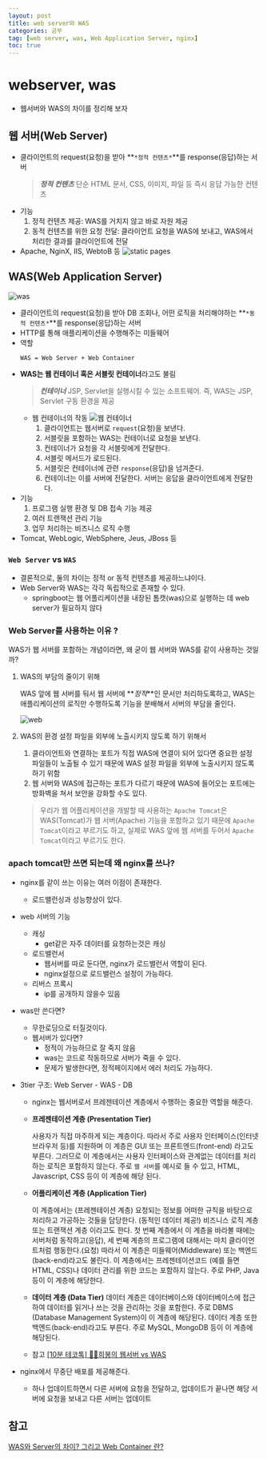 ```yaml
---
layout: post
title: web server와 WAS
categories: 공부
tag: [web server, was, Web Application Server, nginx]
toc: true
---
```


# webserver, was

- 웹서버와 WAS의 차이를 정리해 보자

## 웹 서버(Web Server)

- 클라이언트의 request(요청)을 받아 **`*정적 컨텐츠*`**를 response(응답)하는 서버
  > **_정적 컨텐츠_**
  > 단순 HTML 문서, CSS, 이미지, 파일 등 즉시 응답 가능한 컨텐츠
- 기능
  1. 정적 컨텐츠 제공: WAS를 거치지 않고 바로 자원 제공
  2. 동적 컨텐츠를 위한 요청 전달: 클라이언트 요청을 WAS에 보내고, WAS에서 처리한 결과를 클라이언트에 전달
- Apache, NginX, IIS, WebtoB 등
  ![static pages](https://github.com/user-attachments/assets/984743fd-2775-4744-ba80-586e93f0fdba)

## WAS(Web Application Server)

![was](https://github.com/user-attachments/assets/f109362d-ae5e-44c9-bde3-afa1cfbe131f)

- 클라이언트의 request(요청)을 받아 DB 조회나, 어떤 로직을 처리해야하는 **`*동적 컨텐츠*`**를 response(응답)하는 서버
- HTTP를 통해 애플리케이션을 수행해주는 미들웨어
- 역할
  ```
  WAS = Web Server + Web Container
  ```
- **WAS는 웹 컨테이너 혹은 서블릿 컨테이너**라고도 불림
  > **_컨테이너_**
  > JSP, Servlet을 실행시킬 수 있는 소프트웨어. 즉, WAS는 JSP, Servlet 구동 환경을 제공
  - 웹 컨테이너의 작동
    ![웹 컨테이너](https://github.com/user-attachments/assets/ad65493a-d12c-43d7-bd97-d1596ec65a76)
    1. 클라이언트는 웹서버로 `request`(요청)을 보낸다.
    2. 서블릿을 포함하는 WAS는 컨테이너로 요청을 보낸다.
    3. 컨테이너가 요청을 각 서블릿에게 전달한다.
    4. 서블릿 메서드가 로드된다.
    5. 서블릿은 컨테이너에 관련 `response`(응답)을 넘겨준다.
    6. 컨테이너는 이를 서버에 전달한다. 서버는 응답을 클라이언트에게 전달한다.
- 기능
  1. 프로그램 실행 환경 및 DB 접속 기능 제공
  2. 여러 트랜잭션 관리 기능
  3. 업무 처리하는 비즈니스 로직 수행
- Tomcat, WebLogic, WebSphere, Jeus, JBoss 등

### `Web Server` vs `WAS`

- 결론적으로, 둘의 차이는 정적 or 동적 컨텐츠를 제공하느냐이다.
- Web Server와 WAS는 각각 독립적으로 존재할 수 있다.
  - springboot는 웹 어플리케이션을 내장된 톰캣(was)으로 실행하는 데 web server가 필요하지 않다

### Web Server를 사용하는 이유 ?

WAS가 웹 서버를 포함하는 개념이라면, 왜 굳이 웹 서버와 WAS를 같이 사용하는 것일까?

1. WAS의 부담의 줄이기 위해

   WAS 앞에 웹 서버를 둬서 웹 서버에 **_정적_**인 문서만 처리하도록하고, WAS는 애플리케이션의 로직만 수행하도록 기능을 분배해서 서버의 부담을 줄인다.

   ![web](https://github.com/user-attachments/assets/8715e52e-b6a6-44dd-9df6-d3b6929fe677)

2. WAS의 환경 설정 파일을 외부에 노출시키지 않도록 하기 위해서

   1. 클라이언트와 연결하는 포트가 직접 WAS에 연결이 되어 있다면 중요한 설정 파일들이 노출될 수 있기 때문에 WAS 설정 파일을 외부에 노출시키지 않도록 하기 위함
   2. 웹 서버와 WAS에 접근하는 포트가 다르기 때문에 WAS에 들어오는 포트에는 방화벽을 쳐서 보안을 강화할 수도 있다.

   > 우리가 웹 어플리케이션을 개발할 때 사용하는 `Apache Tomcat`은 WAS(Tomcat)가 웹 서버(Apache) 기능을 포함하고 있기 때문에 `Apache Tomcat`이라고 부르기도 하고, 실제로 WAS 앞에 웹 서버를 두어서 `Apache Tomcat`이라고 부르기도 한다.

### apach tomcat만 쓰면 되는데 왜 nginx를 쓰나?

- nginx를 같이 쓰는 이유는 여러 이점이 존재한다.
  - 로드밸런싱과 성능향상이 있다.
- web 서버의 기능
  - 캐싱
    - get같은 자주 데이터를 요청하는것은 캐싱
  - 로드밸런서
    - 웹서버를 따로 둔다면, nginx가 로드밸런서 역할이 된다.
    - nginx설정으로 로드밸런스 설정이 가능하다.
  - 리버스 프록시
    - ip를 공개하지 않을수 있음
- was만 쓴다면?
  - 무한로딩으로 터질것이다.
  - 웹서버가 있다면?
    - 정적이 가능하므로 잘 죽지 않음
    - was는 코드로 작동하므로 서버가 죽을 수 있다.
    - 문제가 발생한다면, 정적페이지에서 에러 처리도 가능하다.
- 3tier 구조: Web Server - WAS - DB

  - nginx는 웹서버로서 프레젠테이션 계층에서 수행하는 중요한 역할을 해준다.

  - **프레젠테이션 계층 (Presentation Tier)**

    사용자가 직접 마주하게 되는 계층이다. 따라서 주로 사용자 인터페이스(인터넷 브라우저 등)를 지원하며 이 계층은 GUI 또는 프론트엔드(front-end) 라고도 부른다. 그러므로 이 계층에서는 사용자 인터페이스와 관계없는 데이터를 처리하는 로직은 포함하지 않는다. 주로 `웹 서버`를 예시로 들 수 있고, HTML, Javascript, CSS 등이 이 계층에 해당 된다.

  - **어플리케이션 계층 (Application Tier)**

    이 계층에서는 (프레젠테이션 계층) 요청되는 정보를 어떠한 규칙을 바탕으로 처리하고 가공하는 것들을 담당한다. (동적인 데이터 제공!) 비즈니스 로직 계층 또는 트랜잭션 계층 이라고도 한다. 첫 번째 계층에서 이 계층을 바라볼 때에는 서버처럼 동작하고(응답), 세 번째 계층의 프로그램에 대해서는 마치 클라이언트처럼 행동한다.(요청)
    따라서 이 계층은 미들웨어(Middleware) 또는 백엔드(back-end)라고도 불린다. 이 계층에서는 프레젠테이션코드 (예를 들면 HTML, CSS)나 데이터 관리를 위한 코드는 포함하지 않는다. 주로 PHP, Java 등이 이 계층에 해당한다.

  - **데이터 계층 (Data Tier)**
    데이터 계층은 데이터베이스와 데이터베이스에 접근하여 데이터를 읽거나 쓰는 것을 관리하는 것을 포함한다.
    주로 DBMS (Database Management System)이 이 계층에 해당된다. 데이터 계층 또한 백엔드(back-end)라고도 부른다. 주로 MySQL, MongoDB 등이 이 계층에 해당된다.

  - 참고
    [[10분 테코톡] 👩‍🦰희봉의 웹서버 vs WAS](https://www.youtube.com/watch?v=NyhbNtOq0Bc)

- nginx에서 무중단 배포를 제공해준다.
  - 하나 업데이트하면서 다른 서버에 요청을 전달하고, 업데이트가 끝나면 해당 서버에 요청을 보내고 다른 서버는 업데이트

## 참고

[WAS와 Server의 차이? 그리고 Web Container 란?](https://doozi316.github.io/web/2020/09/13/WEB26/)

